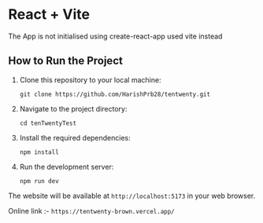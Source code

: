# React + Vite

The App is not initialised using create-react-app used vite instead

## How to Run the Project

1. Clone this repository to your local machine:

   ```
   git clone https://github.com/HarishPrb28/tentwenty.git
   ```

2. Navigate to the project directory:

   ```
   cd tenTwentyTest
   ```

3. Install the required dependencies:

   ```
   npm install
   ```

4. Run the development server:
   ```
   npm run dev
   ```

The website will be available at `http://localhost:5173` in your web browser.

Online link :- `https://tentwenty-brown.vercel.app/`
